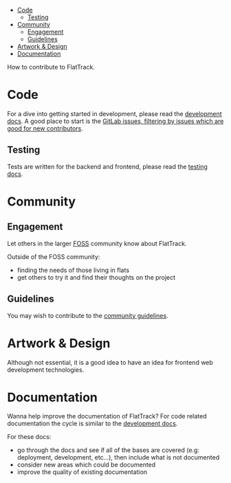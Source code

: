 - [Code](#sec-1)
  - [Testing](#sec-1-1)
- [Community](#sec-2)
  - [Engagement](#sec-2-1)
  - [Guidelines](#sec-2-2)
- [Artwork & Design](#sec-3)
- [Documentation](#sec-4)

How to contribute to FlatTrack.

# Code<a id="sec-1"></a>

For a dive into getting started in development, please read the [development docs](./DEVELOPMENT.md). A good place to start is the [GitLab issues, filtering by issues which are good for new contributors](https://gitlab.com/flattrack/flattrack/-/issues?scope=all&utf8=%E2%9C%93&state=opened&label_name[]=Good%20for%20new%20contributors).

## Testing<a id="sec-1-1"></a>

Tests are written for the backend and frontend, please read the [testing docs](./TESTING.md).

# Community<a id="sec-2"></a>

## Engagement<a id="sec-2-1"></a>

Let others in the larger [FOSS](https://simple.wikipedia.org/wiki/Free_and_open-source_software) community know about FlatTrack.

Outside of the FOSS community:

-   finding the needs of those living in flats
-   get others to try it and find their thoughts on the project

## Guidelines<a id="sec-2-2"></a>

You may wish to contribute to the [community guidelines](./COMMUNITY.md).

# Artwork & Design<a id="sec-3"></a>

Although not essential, it is a good idea to have an idea for frontend web development technologies.

# Documentation<a id="sec-4"></a>

Wanna help improve the documentation of FlatTrack? For code related documentation the cycle is similar to the [development docs](./DEVELOPMENT.md).

For these docs:

-   go through the docs and see if all of the bases are covered (e.g: deployment, development, etc&#x2026;), then include what is not documented
-   consider new areas which could be documented
-   improve the quality of existing documentation
